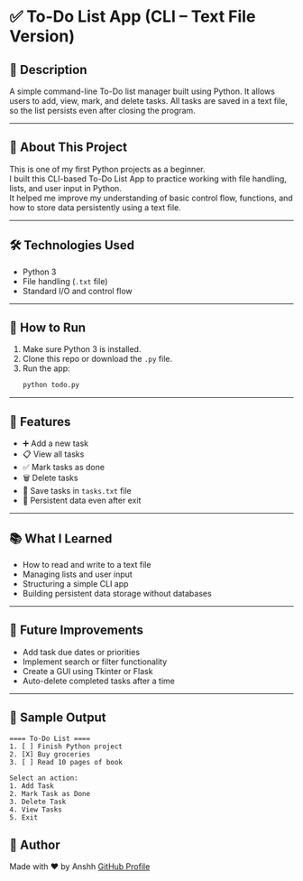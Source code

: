 # ✅ To-Do List App (CLI – Text File Version)

## 📄 Description
A simple command-line To-Do list manager built using Python. It allows users to add, view, mark, and delete tasks. All tasks are saved in a text file, so the list persists even after closing the program.

---

## 🌱 About This Project  
This is one of my first Python projects as a beginner.  
I built this CLI-based To-Do List App to practice working with file handling, lists, and user input in Python.  
It helped me improve my understanding of basic control flow, functions, and how to store data persistently using a text file.

---

## 🛠️ Technologies Used
- Python 3
- File handling (`.txt` file)
- Standard I/O and control flow

---

## 🚀 How to Run
1. Make sure Python 3 is installed.
2. Clone this repo or download the `.py` file.
3. Run the app:
   ```bash
   python todo.py
   ```

---

## 🧰 Features
- ➕ Add a new task  
- 📋 View all tasks  
- ✅ Mark tasks as done  
- 🗑️ Delete tasks  
- 💾 Save tasks in `tasks.txt` file  
- 📂 Persistent data even after exit  

---

## 📚 What I Learned
- How to read and write to a text file
- Managing lists and user input
- Structuring a simple CLI app
- Building persistent data storage without databases

---

## 📝 Future Improvements
- Add task due dates or priorities
- Implement search or filter functionality
- Create a GUI using Tkinter or Flask
- Auto-delete completed tasks after a time

---

## 📸 Sample Output

```
==== To-Do List ====
1. [ ] Finish Python project
2. [X] Buy groceries
3. [ ] Read 10 pages of book

Select an action:
1. Add Task
2. Mark Task as Done
3. Delete Task
4. View Tasks
5. Exit
```

## 👤 Author

Made with ❤️ by Anshh
[GitHub Profile](https://github.com/4nshhh)